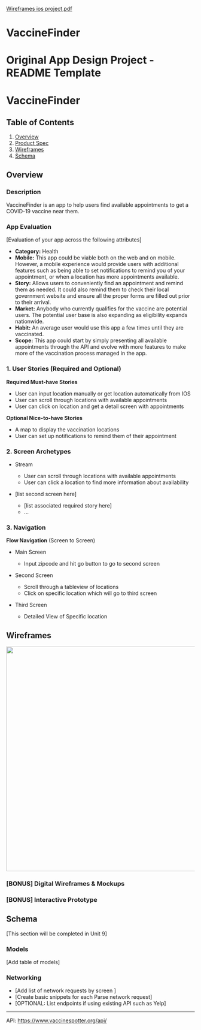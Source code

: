 [Wireframes ios project.pdf](https://github.com/vaxinators/VaccineFinder/files/6326675/Wireframes.ios.project.pdf)
# VaccineFinder
Original App Design Project - README Template
===

# VaccineFinder

## Table of Contents
1. [Overview](#Overview)
1. [Product Spec](#Product-Spec)
1. [Wireframes](#Wireframes)
2. [Schema](#Schema)

## Overview
### Description
VaccineFinder is an app to help users find available appointments to get a COVID-19 vaccine near them.

### App Evaluation
[Evaluation of your app across the following attributes]
- **Category:** Health
- **Mobile:** This app could be viable both on the web and on mobile. However, a mobile experience would provide users with additional features such as being able to set notifications to remind you of your appointment, or when a location has more appointments available. 
- **Story:** Allows users to conveniently find an appointment and remind them as needed. It could also remind them to check their local government website and ensure all the proper forms are filled out prior to their arrival.
- **Market:** Anybody who currently qualifies for the vaccine are potential users. The potential user base is also expanding as eligibility expands nationwide.
- **Habit:** An average user would use this app a few times until they are vaccinated.
- **Scope:** This app could start by simply presenting all available appointments through the API and evolve with more features to make more of the vaccination process managed in the app.

### 1. User Stories (Required and Optional)

**Required Must-have Stories**

* User can input location manually or get location automatically from IOS
* User can scroll through locations with available appointments
* User can click on location and get a detail screen with appointments

**Optional Nice-to-have Stories**
* A map to display the vaccination locations
* User can set up notifications to remind them of their appointment

### 2. Screen Archetypes

* Stream
   * User can scroll through locations with available appointments
   * User can click a location to find more information about availability

* [list second screen here]
   * [list associated required story here]
   * ...

### 3. Navigation

**Flow Navigation** (Screen to Screen)

* Main Screen
   * Input zipcode and hit go button to go to second screen
   
* Second Screen
   * Scroll through a tableview of locations
   * Click on specific location which will go to third screen
 
 * Third Screen
   * Detailed View of Specific location


## Wireframes

<img src="http://g.recordit.co/85cciCl1O0.gif" width=600>
		 	 	 		
			 		


### [BONUS] Digital Wireframes & Mockups

### [BONUS] Interactive Prototype

## Schema 
[This section will be completed in Unit 9]
### Models
[Add table of models]
### Networking
- [Add list of network requests by screen ]
- [Create basic snippets for each Parse network request]
- [OPTIONAL: List endpoints if using existing API such as Yelp]


---
API: https://www.vaccinespotter.org/api/
